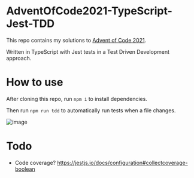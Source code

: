# AdventOfCode2021-TypeScript-Jest-TDD

This repo contains my solutions to [Advent of Code 2021](https://adventofcode.com/2021).

Written in TypeScript with Jest tests in a Test Driven Development approach.

# How to use

After cloning this repo, run `npm i` to install dependencies.

Then run `npm run tdd` to automatically run tests when a file changes.

![image](https://user-images.githubusercontent.com/27555162/144350170-1c1418e3-8932-460f-adb6-4ad0b6bbb6f6.png)

# Todo

- Code coverage? https://jestjs.io/docs/configuration#collectcoverage-boolean

